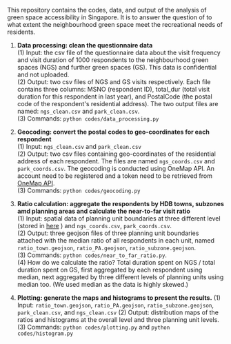 This repository contains the codes, data, and output of the analysis of green space accessibility in Singapore. It is 
to answer the question of to what extent the neighbourhood green space meet the recreational needs of residents.

1. **Data processing: clean the questionnaire data**  
   (1) Input: the csv file of the questionnaire data about the visit frequency and visit duration of 1000 respondents to 
         the neighbourhood green spaces \(NGS\) and further green spaces \(GS\). This data is confidential and not 
uploaded.  
   (2) Output: two csv files of NGS and GS visits respectively. Each file contains three columns:
MSNO \(respondent ID\), total_dur \(total visit duration for this respondent in last year\), and
PostalCode \(the postal code of the respondent's residential address). The two output files are named: `ngs_clean.csv`
and `park_clean.csv`.  
   (3) Commands: `python codes/data_processing.py`


2. **Geocoding: convert the postal codes to geo-coordinates for each respondent**  
   (1) Input: `ngs_clean.csv` and `park_clean.csv`  
   (2) Output: two csv files containing geo-coordinates of the residential address of each respondent. The files are
named `ngs_coords.csv` and `park_coords.csv`. The geocoding is conducted using OneMap API. An account need to be
registered and a token need to be retrieved from [OneMap API](https://www.onemap.gov.sg/apidocs/).  
   (3) Commands: `python codes/geocoding.py`
 

3. **Ratio calculation: aggregate the respondents by HDB towns, subzones amd planning areas and calculate the 
near-to-far visit ratio**  
   (1) Input: spatial data of planning unit boundaries at three different level \(stored in [here](data/boundaries) \)
and `ngs_coords.csv`, `park_coords.csv`.  
   (2) Output: three geojson files of three planning unit boundaries attached with the median ratio of all respondents
in each unit, named `ratio_town.geojson`, `ratio_PA.geojson`, `ratio_subzone.geojson`.  
   (3) Commands: `python codes/near_to_far_ratio.py`.  
   (4) How do we calculate the ratio? Total duration spent on NGS / total duration spent on GS, first aggregated by each
respondent using median, next aggregated by three different levels of planning units using median too. \(We used median
as the data is highly skewed.)

4. **Plotting: generate the maps and histograms to present the results.**
   (1) Input: `ratio_town.geojson`, `ratio_PA.geojson`, `ratio_subzone.geojson`, `park_clean.csv`, and `ngs_clean.csv`
   (2) Output: distribution maps of the ratios and histograms at the overall level and three planning unit levels.
   (3) Commands: `python codes/plotting.py` and `python codes/histogram.py`

